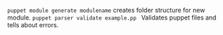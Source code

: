 ```puppet module generate modulename``` creates folder structure for new module.
```puppet parser validate example.pp ``` Validates puppet files and tells about errors.

